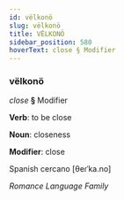 ```yaml
---
id: vëlkonö
slug: vëlkonö
title: VËLKONÖ
sidebar_position: 580
hoverText: close § Modifier
---
```


### vëlkonö

*close* **§** Modifier

**Verb**: to be close

**Noun**: closeness

**Modifier**: close

Spanish cercano [θeɾˈka.no]

*Romance Language Family*